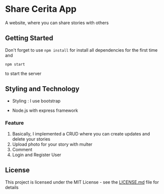 # Share Cerita App

A website, where you can share stories with others

## Getting Started

Don't forget to use ``` npm install ``` for install all dependencies for the first time and

```
npm start
```
to start the server

## Styling and Technology 

* Styling :
I use bootstrap

* Node.js with express framework

### Feature

1. Basically, I implemented a CRUD where you can create updates and delete your stories
2. Upload photo for your story with multer 
3. Comment
4. Login and Register User

## License

This project is licensed under the MIT License - see the [LICENSE.md](LICENSE.md) file for details
